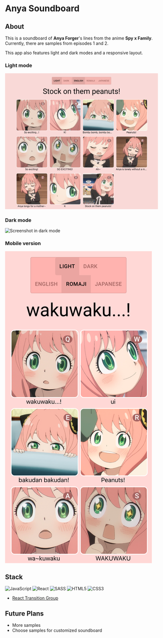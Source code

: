 # Anya Soundboard

## About
This is a soundboard of **Anya Forger**'s lines from the anime **Spy x Family**.
Currently, there are samples from episodes 1 and 2.

This app also features light and dark modes and a responsive layout.
### Light mode
![Screenshot in light mode](./public/screenshots/screenshot-light-full.png)
### Dark mode
![Screenshot in dark mode](./public/screenshots/screenshot-light-dark.png)
### Mobile version
![Screenshot of mobile layout](./public/screenshots/screenshot-light-mobile.png)

## Stack
![JavaScript](https://img.shields.io/badge/javascript-%23323330.svg?style=for-the-badge&logo=javascript&logoColor=%23F7DF1E)
![React](https://img.shields.io/badge/react-%2320232a.svg?style=for-the-badge&logo=react&logoColor=%2361DAFB)
![SASS](https://img.shields.io/badge/SASS-hotpink.svg?style=for-the-badge&logo=SASS&logoColor=white)
![HTML5](https://img.shields.io/badge/html5-%23E34F26.svg?style=for-the-badge&logo=html5&logoColor=white)
![CSS3](https://img.shields.io/badge/css3-%231572B6.svg?style=for-the-badge&logo=css3&logoColor=white)
- [React Transition Group](https://reactcommunity.org/react-transition-group/)

## Future Plans
- More samples
- Choose samples for customized soundboard